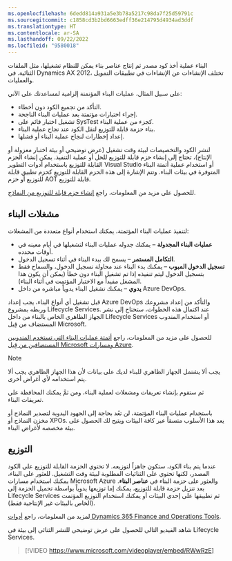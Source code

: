 ```yaml
---
ms.openlocfilehash: 6dedd814a931a5e3b78a5217c98da7f25d59791c
ms.sourcegitcommit: c1858cd3b2bd6663edff36e214795d4934ad3ddf
ms.translationtype: HT
ms.contentlocale: ar-SA
ms.lasthandoff: 09/22/2022
ms.locfileid: "9580018"
---
```

البناء عملية أخذ كود مصدر ثم إنتاج عناصر بناء يمكن للنظام تشغيلها، مثل الملفات الثنائية. في Dynamics AX 2012، تختلف الإنشاءات عن الإنشاءات في تطبيقات التمويل والعمليات. 

على سبيل المثال، عمليات البناء المؤتمتة‬ إلزامية لمساعدتك على الآتي:

- التأكد من تجميع الكود دون أخطاء.
- إجراء اختبارات مؤتمتة بعد عمليات البناء الناجحة. 
- تشغيل اختبار قائم على SysTest كجزء من عملية البناء. 
- بناء حزمة قابلة للتوزيع لنقل الكود عند نجاح عملية البناء.
- إعداد إخطارات لنجاح عملية البناء أو فشلها.  

لنشر الكود والتخصيصات لبيئة وقت تشغيل (عرض توضيحي أو بيئة اختبار معزولة أو الإنتاج)، تحتاج إلى إنشاء حزم قابلة للتوزيع للحل أو عملية التنفيذ. يمكن إنشاء الحزم القابلة للتوزيع باستخدام أدوات التطوير Visual Studio أو استخدام عملية أتمتة البناء المتوفرة في بيئات البناء. وتتم الإشارة إلى هذه الحزم القابلة للتوزيع كحزم تطبيق قابلة للتوزيع أو حزم AOT قابلة للتوزيع. 

للحصول على مزيد من المعلومات، راجع [إنشاء حزم قابلة للتوزيع من النماذج](/dynamics365/fin-ops-core/dev-itpro/deployment/create-apply-deployable-package/?azure-portal=true). 

## <a name="build-triggers"></a>مشغلات البناء
لتنفيذ عمليات البناء المؤتمتة، يمكنك استخدام أنواع متعددة من المشغلات:

- **عمليات البناء المجدولة** – يمكنك جدوله عمليات البناء لتشغيلها في أيام معينه في أوقات محدده. 
- **التكامل المستمر** – يسمح لك ببدء البناء في أثناء تسجيل الدخول. 
- **تسجيل الدخول المبوب** – يمكنك بدء البناء عند محاولة تسجيل الدخول، والسماح فقط بتسجيل الدخول ليتم تنفيذه إذا تم تشغيل البناء دون خطأ (يمكن أن يكون هذا المشغل مفيداً مع الاختبار المؤتمت في أثناء البناء).
- **يدوي** – يمكنك تشغيل البناء يدوياً مباشره من داخل Azure DevOps. 

قبل تشغيل أي أنواع البناء، يجب إعداد Azure DevOps والتأكد من إعداد مشروعك وربطه بمشروع Lifecycle Services. عند اكتمال هذه الخطوات، ستحتاج إلى نشر الجهاز الظاهري الخاص بالبناء من داخل Lifecycle Services أو استخدام المندوب المستضاف من قِبل Microsoft. 

للحصول على مزيد من المعلومات، راجع [أتمتة عمليات البناء التي تستخدم المندوبين المستضافين من قِبل Microsoft ومسارات Azure](/dynamics365/fin-ops-core/dev-itpro/dev-tools/hosted-build-automation/?azure-portal=true).  

> [!NOTE]
> يجب ألا يشتمل الجهاز الظاهري للبناء لديك على بيانات لأن هذا الجهاز الظاهري يجب ألا يتم استخدامه لأي أغراض أخرى. 
 
ثم ستقوم بإنشاء تعريفات ومشغلات لعملية البناء، ومن ثمَّ يمكنك المحافظة على تعريفات البناء.
 
باستخدام عمليات البناء المؤتمتة، لن تعُد بحاجة إلى الجهود اليدوية لتصدير النماذج أو مخزن النماذج أو XPOs. يعد هذا الأسلوب متسقاً عبر كافة البيئات ويتيح لك الحصول على بيئة مخصصه لأغراض البناء. 

## <a name="deployment"></a>التوزيع
عندما يتم بناء الكود، ستكون جاهزاً لتوزيعه. لا تحتوي الحزمة القابلة للتوزيع على الكود المصدر، لكنها تحتوي على الثنائيات المطلوبة لبيئة وقت التشغيل. للعثور على البناء، يمكنك استخدام مسارات Microsoft Azure والعثور على حزمة البناء في **عناصر البناء**. بعد تنزيل حزمة قابلة للتوزيع، يمكنك إما توزيعها يدوياً بواسطة تحميل الحزمة إلى Lifecycle Services ثم تطبيقها على إحدى البيئات أو يمكنك استخدام التوزيع المؤتمت (الخاص بالبيئات غير الإنتاجية فقط). 

لمزيد من المعلومات، راجع [أدوات Dynamics 365 Finance and Operations Tools](https://marketplace.visualstudio.com/items?itemName=Dyn365FinOps.dynamics365-finops-tools). 

شاهد الفيديو التالي للحصول على عرض توضيحي للنشر الثنائي إلى بيئة في Lifecycle Services. 

 > [!VIDEO https://www.microsoft.com/videoplayer/embed/RWwRzE]
